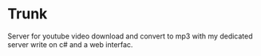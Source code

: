 # Trunk
Server for youtube video download and convert to mp3 with my dedicated server write on c# and a web interfac.
